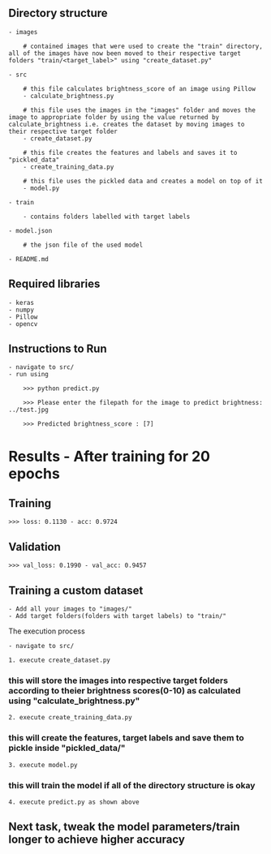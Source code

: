 ## Directory structure
    
    - images
        
        # contained images that were used to create the "train" directory, all of the images have now been moved to their respective target folders "train/<target_label>" using "create_dataset.py"
    
    - src
        
        # this file calculates brightness_score of an image using Pillow
        - calculate_brightness.py
        
        # this file uses the images in the "images" folder and moves the image to appropriate folder by using the value returned by calculate_brightness i.e. creates the dataset by moving images to their respective target folder
        - create_dataset.py
        
        # this file creates the features and labels and saves it to "pickled_data"
        - create_training_data.py
        
        # this file uses the pickled data and creates a model on top of it
        - model.py
    
    - train
        
        - contains folders labelled with target labels
    
    - model.json
        
        # the json file of the used model
    
    - README.md
    

## Required libraries

    - keras
    - numpy
    - Pillow
    - opencv


## Instructions to Run

    - navigate to src/
    - run using
    
        >>> python predict.py
    
        >>> Please enter the filepath for the image to predict brightness: ../test.jpg
    
        >>> Predicted brightness_score : [7]
        

# Results - After training for 20 epochs

## Training
    
    >>> loss: 0.1130 - acc: 0.9724

## Validation

    >>> val_loss: 0.1990 - val_acc: 0.9457
    

## Training a custom dataset

    - Add all your images to "images/"
    - Add target folders(folders with target labels) to "train/"

The execution process

    - navigate to src/

    1. execute create_dataset.py 
### this will store the images into respective target folders according to theier brightness scores(0-10) as calculated using "calculate_brightness.py"

    2. execute create_training_data.py 
### this will create the features, target labels and save them to pickle inside "pickled_data/"

    3. execute model.py 
### this will train the model if all of the directory structure is okay

    4. execute predict.py as shown above


## Next task, tweak the model parameters/train longer to achieve higher accuracy

